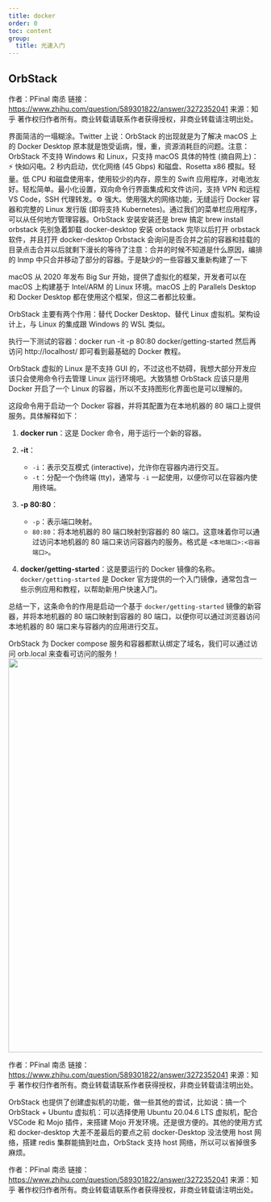 ```yaml
---
title: docker
order: 0
toc: content
group:
  title: 光速入门
---
```


## OrbStack

作者：PFinal 南丞
链接：https://www.zhihu.com/question/589301822/answer/3272352041
来源：知乎
著作权归作者所有。商业转载请联系作者获得授权，非商业转载请注明出处。

界面简洁的一塌糊涂。Twitter 上说：OrbStack 的出现就是为了解决 macOS 上的 Docker Desktop 原本就是饱受诟病，慢，重，资源消耗巨的问题。注意：OrbStack 不支持 Windows 和 Linux，只支持 macOS 具体的特性 (摘自网上)：⚡️ 快如闪电。2 秒内启动，优化网络 (45 Gbps) 和磁盘、Rosetta x86 模拟。轻量。低 CPU 和磁盘使用率，使用较少的内存，原生的 Swift 应用程序，对电池友好。轻松简单。最小化设置，双向命令行界面集成和文件访问，支持 VPN 和远程 VS Code，SSH 代理转发。⚙️ 强大。使用强大的网络功能，无缝运行 Docker 容器和完整的 Linux 发行版 (即将支持 Kubernetes)。通过我们的菜单栏应用程序，可以从任何地方管理容器。OrbStack 安装安装还是 brew 搞定 brew install orbstack 先别急着卸载 docker-desktop 安装 orbstack 完毕以后打开 orbstack 软件，并且打开 docker-desktop Orbstack 会询问是否合并之前的容器和挂载的目录点击合并以后就剩下漫长的等待了注意：合并的时候不知道是什么原因，编排的 lnmp 中只合并移动了部分的容器。于是缺少的一些容器又重新构建了一下

macOS 从 2020 年发布 Big Sur 开始，提供了虚拟化的框架，开发者可以在 macOS 上构建基于 Intel/ARM 的 Linux 环境。macOS 上的 Parallels Desktop 和 Docker Desktop 都在使用这个框架，但这二者都比较重。

OrbStack 主要有两个作用：替代 Docker Desktop、替代 Linux 虚拟机。架构设计上，与 Linux 的集成跟 Windows 的 WSL 类似。

执行一下测试的容器：docker run -it -p 80:80 docker/getting-started
然后再访问 http://localhost/ 即可看到最基础的 Docker 教程。

OrbStack 虚拟的 Linux 是不支持 GUI 的，不过这也不妨碍，我想大部分开发应该只会使用命令行去管理 Linux 运行环境吧。大致猜想 OrbStack 应该只是用 Docker 开启了一个 Linux 的容器，所以不支持图形化界面也是可以理解的。


这段命令用于启动一个 Docker 容器，并将其配置为在本地机器的 80 端口上提供服务。具体解释如下：

1. **docker run**：这是 Docker 命令，用于运行一个新的容器。

2. **-it**：
   - `-i`：表示交互模式 (interactive)，允许你在容器内进行交互。
   - `-t`：分配一个伪终端 (tty)，通常与 `-i` 一起使用，以便你可以在容器内使用终端。

3. **-p 80:80**：
   - `-p`：表示端口映射。
   - `80:80`：将本地机器的 80 端口映射到容器的 80 端口。这意味着你可以通过访问本地机器的 80 端口来访问容器内的服务。格式是 `<本地端口>:<容器端口>`。

4. **docker/getting-started**：这是要运行的 Docker 镜像的名称。`docker/getting-started` 是 Docker 官方提供的一个入门镜像，通常包含一些示例应用和教程，以帮助新用户快速入门。

总结一下，这条命令的作用是启动一个基于 `docker/getting-started` 镜像的新容器，并将本地机器的 80 端口映射到容器的 80 端口，以便你可以通过浏览器访问本地机器的 80 端口来与容器内的应用进行交互。

OrbStack 为 Docker compose 服务和容器都默认绑定了域名，我们可以通过访问 orb.local 来查看可访问的服务！ <img src="https://picx.zhimg.com/50/v2-b1732244deaed3f4cf19b3b9d2a195f6_720w.jpg?source=1def8aca" data-caption="" data-size="normal" data-rawwidth="782" data-rawheight="482" data-original-token="v2-cf3c62a63a7d10c73656dfb6a5bc26ee" class="origin_image zh-lightbox-thumb" width="782" data-original="https://picx.zhimg.com/v2-b1732244deaed3f4cf19b3b9d2a195f6_r.jpg?source=1def8aca"/>

作者：PFinal 南丞
链接：https://www.zhihu.com/question/589301822/answer/3272352041
来源：知乎
著作权归作者所有。商业转载请联系作者获得授权，非商业转载请注明出处。

OrbStack 也提供了创建虚拟机的功能，做一些其他的尝试，比如说：搞一个 OrbStack + Ubuntu 虚拟机：可以选择使用 Ubuntu 20.04.6 LTS 虚拟机，配合 VSCode 和 Mojo 插件，来搭建 Mojo 开发环境。还是很方便的。其他的使用方式和 docker-desktop 大差不差最后的要点之前 docker-Desktop 没法使用 host 网络，搭建 redis 集群能搞到吐血，OrbStack 支持 host 网络，所以可以省掉很多麻烦。

作者：PFinal 南丞
链接：https://www.zhihu.com/question/589301822/answer/3272352041
来源：知乎
著作权归作者所有。商业转载请联系作者获得授权，非商业转载请注明出处。
